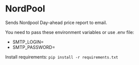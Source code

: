 # NordPool

Sends Nordpool Day-ahead price report to email.

You need to pass these environment variables or use .env file:
- SMTP_LOGIN=<email>
- SMTP_PASSWORD=<password>

Install requirements:
```pip install -r requirements.txt```
